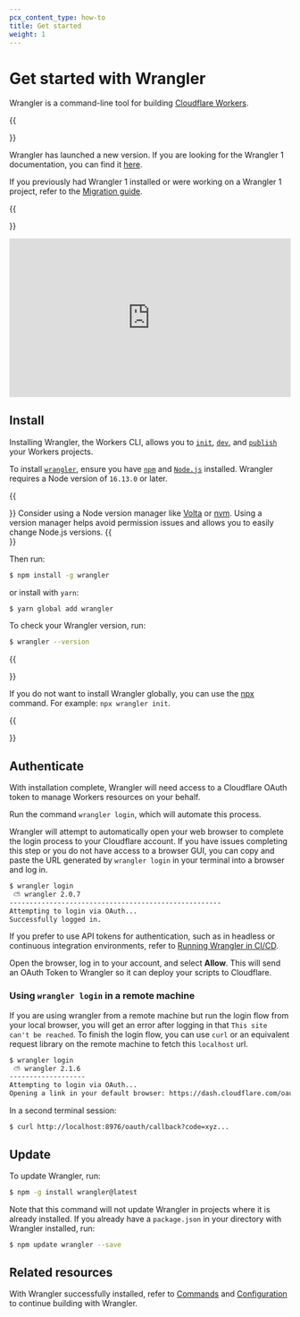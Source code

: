 ```yaml
---
pcx_content_type: how-to
title: Get started
weight: 1
---
```


# Get started with Wrangler

Wrangler is a command-line tool for building [Cloudflare Workers](https://workers.cloudflare.com/).

{{<Aside type="note">}}

Wrangler has launched a new version. If you are looking for the Wrangler 1 documentation, you can find it [here](/workers/wrangler/cli-wrangler/install-update/).

If you previously had Wrangler 1 installed or were working on a Wrangler 1 project, refer to the [Migration guide](/workers/wrangler/migration/migrating-from-wrangler-1/).

{{</Aside>}}

<div style="position: relative; padding-top: 56.25%;"><iframe src="https://iframe.videodelivery.net/6ce3c7bd51288e1e8439f50ad63eda1d?poster=https%3A%2F%2Fcloudflarestream.com%2F6ce3c7bd51288e1e8439f50ad63eda1d%2Fthumbnails%2Fthumbnail.jpg%3Ftime%3D%26height%3D600" style="border: none; position: absolute; top: 0; left: 0; height: 100%; width: 100%;" allow="accelerometer; gyroscope; autoplay; encrypted-media; picture-in-picture;" allowfullscreen="true"></iframe></div>

## Install

Installing Wrangler, the Workers CLI, allows you to [`init`](/workers/wrangler/commands/#init), [`dev`](/workers/wrangler/commands/#dev), and [`publish`](/workers/wrangler/commands/#publish) your Workers projects.

To install [`wrangler`](https://github.com/cloudflare/wrangler2), ensure you have [`npm`](https://www.npmjs.com/get-npm) and [`Node.js`](https://nodejs.org/en/) installed. Wrangler requires a Node version of `16.13.0` or later.

{{<Aside type="note">}}
Consider using a Node version manager like [Volta](https://volta.sh/) or [nvm](https://github.com/nvm-sh/nvm). Using a version manager helps avoid permission issues and allows you to easily change Node.js versions.
{{</Aside>}}

Then run:

```sh
$ npm install -g wrangler
```

or install with `yarn`:

```sh
$ yarn global add wrangler
```

To check your Wrangler version, run:

```sh
$ wrangler --version
```

{{<Aside type="note">}}

If you do not want to install Wrangler globally, you can use the [npx](https://docs.npmjs.com/cli/v8/commands/npx) command. For example: `npx wrangler init`.

{{</Aside>}}

## Authenticate

With installation complete, Wrangler will need access to a Cloudflare OAuth token to manage Workers resources on your behalf.

Run the command `wrangler login`, which will automate this process.

Wrangler will attempt to automatically open your web browser to complete the login process to your Cloudflare account. If you have issues completing this step or you do not have access to a browser GUI, you can copy and paste the URL generated by `wrangler login` in your terminal into a browser and log in.

```sh
$ wrangler login
 ⛅️ wrangler 2.0.7
-----------------------------------------------------
Attempting to login via OAuth...
Successfully logged in.
```

If you prefer to use API tokens for authentication, such as in headless or continuous integration environments, refer to [Running Wrangler in CI/CD](/workers/wrangler/ci-cd/).

Open the browser, log in to your account, and select **Allow**. This will send an OAuth Token to Wrangler so it can deploy your scripts to Cloudflare.

### Using `wrangler login` in a remote machine

If you are using wrangler from a remote machine but run the login flow from your local browser, you will get an error after logging in that `This site can't be reached`. To finish the login flow, you can use `curl` or an equivalent request library on the remote machine to fetch this `localhost` url.

```sh
$ wrangler login
 ⛅️ wrangler 2.1.6
-------------------
Attempting to login via OAuth...
Opening a link in your default browser: https://dash.cloudflare.com/oauth2/auth?xyz...
```

In a second terminal session:

```
$ curl http://localhost:8976/oauth/callback?code=xyz...
```

## Update

To update Wrangler, run:

```sh
$ npm -g install wrangler@latest
```

Note that this command will not update Wrangler in projects where it is already installed. If you already have a `package.json` in your directory with Wrangler installed, run:

```sh
$ npm update wrangler --save
```

## Related resources

With Wrangler successfully installed, refer to [Commands](/workers/wrangler/commands/) and [Configuration](/workers/wrangler/configuration/) to continue building with Wrangler.

